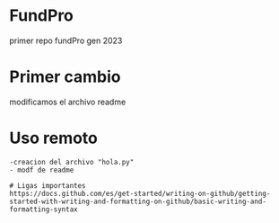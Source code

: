 # FundPro
primer repo fundPro gen 2023

# Primer cambio
modificamos el archivo readme

# Uso remoto
```
-creacion del archivo "hola.py"
- modf de readme

# Ligas importantes
https://docs.github.com/es/get-started/writing-on-github/getting-started-with-writing-and-formatting-on-github/basic-writing-and-formatting-syntax
